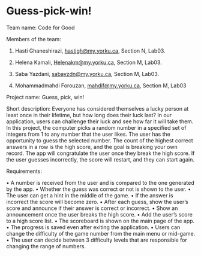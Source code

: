 # Guess-pick-win!
Team name: Code for Good


Members of the team:

1.	Hasti Ghaneshirazi, hastigh@my.yorku.ca, Section N, Lab03.

2.	Helena Kamali, Helenakm@my.yorku.ca, Section M, Lab03.

3.	Saba Yazdani, sabayzdn@my.yorku.ca, Section M, Lab03.

4.	Mohammadmahdi Forouzan, mahdif@my.yorku.ca, Section M, Lab03




Project name: Guess, pick, win!

Short description: 
Everyone has considered themselves a lucky person at least once in their lifetime, but how long does their luck last? In our application, users can challenge their luck and see how far it will take them.
In this project, the computer picks a random number in a specified set of integers from 1 to any number that the user likes. The user has the opportunity to guess the selected number. The count of the highest correct answers in a row is the high score, and the goal is breaking your own record. The app will congratulate the user once they break the high score. If the user guesses incorrectly, the score will restart, and they can start again.

Requirements:


•	A number is received from the user and is compared to the one generated by the app.
•	Whether the guess was correct or not is shown to the user.
•	The user can get a hint in the middle of the game.
•	If the answer is incorrect the score will become zero.
•	After each guess, show the user’s score and announce if their answer is correct or incorrect.
•	Show an announcement once the user breaks the high score.
•	Add the user’s score to a high score list.
•	The scoreboard is shown on the main page of the app.
•	The progress is saved even after exiting the application.
•	Users can change the difficulty of the game number from the main menu or mid-game.
•	The user can decide between 3 difficulty levels that are responsible for changing the range of numbers.

